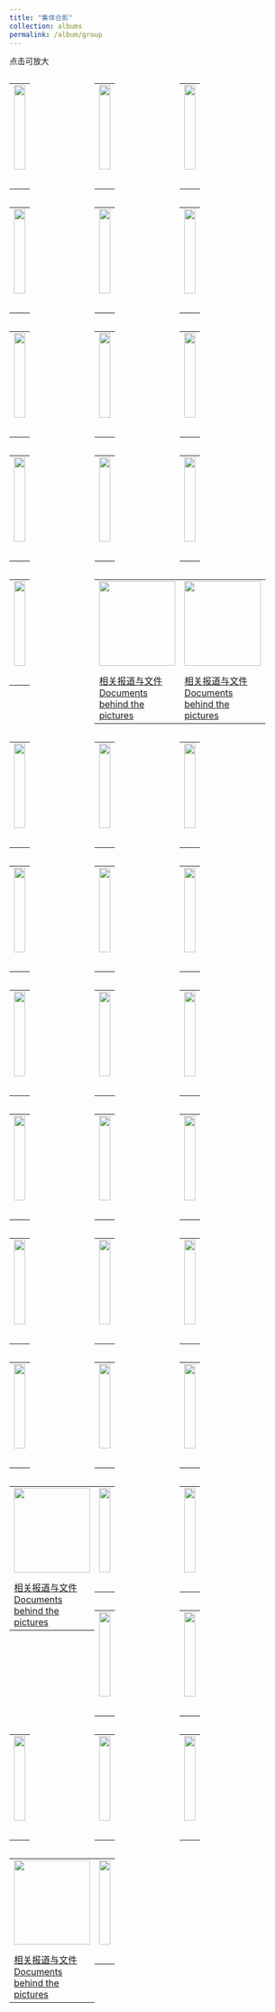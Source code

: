 ```yaml
---
title: "集体合影"
collection: albums
permalink: /album/group
---
```

点击可放大
<style>.gallery-img{height: 150px;object-fit: cover;margin-bottom: 8px;}</style>

<table style="float: left; width:30%; border:0"><tr><td><a href="../keli_photo/group/WeChat Image_20220323142515.jpg"><img class="gallery-img" src="../keli_photo/group/WeChat Image_20220323142515.jpg" width="100%"></a></td></tr><tr><td> <p>    </p></td></tr></table>
<table style="float: left; width:30%; border:0"><tr><td><a href="../keli_photo/group/会议合影.jpg"><img class="gallery-img" src="../keli_photo/group/会议合影.jpg" width="100%"></a></td></tr><tr><td> <p>    </p></td></tr></table>
<table style="float: left; width:30%; border:0"><tr><td><a href="../keli_photo/group/WeChat Image_20220323142327.jpg"><img class="gallery-img" src="../keli_photo/group/WeChat Image_20220323142327.jpg" width="100%"></a></td></tr><tr><td> <p>    </p></td></tr></table>
<table style="float: left; width:30%; border:0"><tr><td><a href="../keli_photo/group/mmexport1651062737210.jpg"><img class="gallery-img" src="../keli_photo/group/mmexport1651062737210.jpg" width="100%"></a></td></tr><tr><td> <p>    </p></td></tr></table>
<table style="float: left; width:30%; border:0"><tr><td><a href="../keli_photo/group/20141201_GroupPhoto.jpg"><img class="gallery-img" src="../keli_photo/group/20141201_GroupPhoto.jpg" width="100%"></a></td></tr><tr><td> <p>    </p></td></tr></table>
<table style="float: left; width:30%; border:0"><tr><td><a href="../keli_photo/group/金石滩.jpg"><img class="gallery-img" src="../keli_photo/group/金石滩.jpg" width="100%"></a></td></tr><tr><td> <p>    </p></td></tr></table>
<table style="float: left; width:30%; border:0"><tr><td><a href="../keli_photo/group/WeChat Image_20220323141112.jpg"><img class="gallery-img" src="../keli_photo/group/WeChat Image_20220323141112.jpg" width="100%"></a></td></tr><tr><td> <p>    </p></td></tr></table>
<table style="float: left; width:30%; border:0"><tr><td><a href="../keli_photo/group/WeChat Image_20220323142632.jpg"><img class="gallery-img" src="../keli_photo/group/WeChat Image_20220323142632.jpg" width="100%"></a></td></tr><tr><td> <p>    </p></td></tr></table>
<table style="float: left; width:30%; border:0"><tr><td><a href="../keli_photo/group/WeChat Image_20220323142656.jpg"><img class="gallery-img" src="../keli_photo/group/WeChat Image_20220323142656.jpg" width="100%"></a></td></tr><tr><td> <p>    </p></td></tr></table>
<table style="float: left; width:30%; border:0"><tr><td><a href="../keli_photo/group/WeChat Image_20220328132052.jpg"><img class="gallery-img" src="../keli_photo/group/WeChat Image_20220328132052.jpg" width="100%"></a></td></tr><tr><td> <p>    </p></td></tr></table>
<table style="float: left; width:30%; border:0"><tr><td><a href="../keli_photo/group/2012.11.26.jpg"><img class="gallery-img" src="../keli_photo/group/2012.11.26.jpg" width="100%"></a></td></tr><tr><td> <p>    </p></td></tr></table>
<table style="float: left; width:30%; border:0"><tr><td><a href="../keli_photo/group/2008_1.jpg"><img class="gallery-img" src="../keli_photo/group/2008_1.jpg" width="100%"></a></td></tr><tr><td> <p>    </p></td></tr></table>
<table style="float: left; width:30%; border:0"><tr><td><a href="../keli_photo/group/WeChat Image_20220323142254.jpg"><img class="gallery-img" src="../keli_photo/group/WeChat Image_20220323142254.jpg" width="100%"></a></td></tr><tr><td> <p>    </p></td></tr></table>
<table style="float: left; width:30%; border:0"><tr><td><a href="../keli_photo/group/2021.png"><img class="gallery-img" src="../keli_photo/group/2021.png" width="100%"></a></td></tr><tr><td> <a href="../docs/2021.pdf">相关报道与文件 Documents behind the pictures</a></td></tr></table>
<table style="float: left; width:30%; border:0"><tr><td><a href="../keli_photo/group/2005.jpg"><img class="gallery-img" src="../keli_photo/group/2005.jpg" width="100%"></a></td></tr><tr><td> <a href="../docs/2005.pdf">相关报道与文件 Documents behind the pictures</a></td></tr></table>
<table style="float: left; width:30%; border:0"><tr><td><a href="../keli_photo/group/mmexport1651062750847.jpg"><img class="gallery-img" src="../keli_photo/group/mmexport1651062750847.jpg" width="100%"></a></td></tr><tr><td> <p>    </p></td></tr></table>
<table style="float: left; width:30%; border:0"><tr><td><a href="../keli_photo/group/WeChat Image_20220328132724.jpg"><img class="gallery-img" src="../keli_photo/group/WeChat Image_20220328132724.jpg" width="100%"></a></td></tr><tr><td> <p>    </p></td></tr></table>
<table style="float: left; width:30%; border:0"><tr><td><a href="../keli_photo/group/WeChat Image_20220323142644.jpg"><img class="gallery-img" src="../keli_photo/group/WeChat Image_20220323142644.jpg" width="100%"></a></td></tr><tr><td> <p>    </p></td></tr></table>
<table style="float: left; width:30%; border:0"><tr><td><a href="../keli_photo/group/2016.10.10.jpg"><img class="gallery-img" src="../keli_photo/group/2016.10.10.jpg" width="100%"></a></td></tr><tr><td> <p>    </p></td></tr></table>
<table style="float: left; width:30%; border:0"><tr><td><a href="../keli_photo/group/微信图片_20220323131422.jpg"><img class="gallery-img" src="../keli_photo/group/微信图片_20220323131422.jpg" width="100%"></a></td></tr><tr><td> <p>    </p></td></tr></table>
<table style="float: left; width:30%; border:0"><tr><td><a href="../keli_photo/group/WeChat Image_20220323142617.jpg"><img class="gallery-img" src="../keli_photo/group/WeChat Image_20220323142617.jpg" width="100%"></a></td></tr><tr><td> <p>    </p></td></tr></table>
<table style="float: left; width:30%; border:0"><tr><td><a href="../keli_photo/group/2013_1223.jpg"><img class="gallery-img" src="../keli_photo/group/2013_1223.jpg" width="100%"></a></td></tr><tr><td> <p>    </p></td></tr></table>
<table style="float: left; width:30%; border:0"><tr><td><a href="../keli_photo/group/WeChat Image_20220323142545.jpg"><img class="gallery-img" src="../keli_photo/group/WeChat Image_20220323142545.jpg" width="100%"></a></td></tr><tr><td> <p>    </p></td></tr></table>
<table style="float: left; width:30%; border:0"><tr><td><a href="../keli_photo/group/WeChat Image_20220323142649.jpg"><img class="gallery-img" src="../keli_photo/group/WeChat Image_20220323142649.jpg" width="100%"></a></td></tr><tr><td> <p>    </p></td></tr></table>
<table style="float: left; width:30%; border:0"><tr><td><a href="../keli_photo/group/WeChat Image_20220323142448.jpg"><img class="gallery-img" src="../keli_photo/group/WeChat Image_20220323142448.jpg" width="100%"></a></td></tr><tr><td> <p>    </p></td></tr></table>
<table style="float: left; width:30%; border:0"><tr><td><a href="../keli_photo/group/IMG_6588.JPG"><img class="gallery-img" src="../keli_photo/group/IMG_6588.JPG" width="100%"></a></td></tr><tr><td> <p>    </p></td></tr></table>
<table style="float: left; width:30%; border:0"><tr><td><a href="../keli_photo/group/WeChat Image_20220322213943.jpg"><img class="gallery-img" src="../keli_photo/group/WeChat Image_20220322213943.jpg" width="100%"></a></td></tr><tr><td> <p>    </p></td></tr></table>
<table style="float: left; width:30%; border:0"><tr><td><a href="../keli_photo/group/WeChat Image_20220323142639.jpg"><img class="gallery-img" src="../keli_photo/group/WeChat Image_20220323142639.jpg" width="100%"></a></td></tr><tr><td> <p>    </p></td></tr></table>
<table style="float: left; width:30%; border:0"><tr><td><a href="../keli_photo/group/W020141024386453400645.jpg"><img class="gallery-img" src="../keli_photo/group/W020141024386453400645.jpg" width="100%"></a></td></tr><tr><td> <p>    </p></td></tr></table>
<table style="float: left; width:30%; border:0"><tr><td><a href="../keli_photo/group/2013.JPG"><img class="gallery-img" src="../keli_photo/group/2013.JPG" width="100%"></a></td></tr><tr><td> <p>    </p></td></tr></table>
<table style="float: left; width:30%; border:0"><tr><td><a href="../keli_photo/group/2015.9.14.jpg"><img class="gallery-img" src="../keli_photo/group/2015.9.14.jpg" width="100%"></a></td></tr><tr><td> <p>    </p></td></tr></table>
<table style="float: left; width:30%; border:0"><tr><td><a href="../keli_photo/group/WeChat Image_20220323142227.jpg"><img class="gallery-img" src="../keli_photo/group/WeChat Image_20220323142227.jpg" width="100%"></a></td></tr><tr><td> <p>    </p></td></tr></table>
<table style="float: left; width:30%; border:0"><tr><td><a href="../keli_photo/group/2009_0526.jpg"><img class="gallery-img" src="../keli_photo/group/2009_0526.jpg" width="100%"></a></td></tr><tr><td> <p>    </p></td></tr></table>
<table style="float: left; width:30%; border:0"><tr><td><a href="../keli_photo/group/2016.jpg"><img class="gallery-img" src="../keli_photo/group/2016.jpg" width="100%"></a></td></tr><tr><td> <a href="../docs/2016.pdf">相关报道与文件 Documents behind the pictures</a></td></tr></table>
<table style="float: left; width:30%; border:0"><tr><td><a href="../keli_photo/group/WeChat Image_20220323140824.jpg"><img class="gallery-img" src="../keli_photo/group/WeChat Image_20220323140824.jpg" width="100%"></a></td></tr><tr><td> <p>    </p></td></tr></table>
<table style="float: left; width:30%; border:0"><tr><td><a href="../keli_photo/group/WeChat Image_20220323142601.jpg"><img class="gallery-img" src="../keli_photo/group/WeChat Image_20220323142601.jpg" width="100%"></a></td></tr><tr><td> <p>    </p></td></tr></table>
<table style="float: left; width:30%; border:0"><tr><td><a href="../keli_photo/group/WeChat Image_20220328131959.jpg"><img class="gallery-img" src="../keli_photo/group/WeChat Image_20220328131959.jpg" width="100%"></a></td></tr><tr><td> <p>    </p></td></tr></table>
<table style="float: left; width:30%; border:0"><tr><td><a href="../keli_photo/group/海边.jpg"><img class="gallery-img" src="../keli_photo/group/海边.jpg" width="100%"></a></td></tr><tr><td> <p>    </p></td></tr></table>
<table style="float: left; width:30%; border:0"><tr><td><a href="../keli_photo/group/WeChat Image_20220323135337.jpg"><img class="gallery-img" src="../keli_photo/group/WeChat Image_20220323135337.jpg" width="100%"></a></td></tr><tr><td> <p>    </p></td></tr></table>
<table style="float: left; width:30%; border:0"><tr><td><a href="../keli_photo/group/WeChat Image_20220328132127.jpg"><img class="gallery-img" src="../keli_photo/group/WeChat Image_20220328132127.jpg" width="100%"></a></td></tr><tr><td> <p>    </p></td></tr></table>
<table style="float: left; width:30%; border:0"><tr><td><a href="../keli_photo/group/WeChat Image_20220322205024.jpg"><img class="gallery-img" src="../keli_photo/group/WeChat Image_20220322205024.jpg" width="100%"></a></td></tr><tr><td> <p>    </p></td></tr></table>
<table style="float: left; width:30%; border:0"><tr><td><a href="../keli_photo/group/2017.jpg"><img class="gallery-img" src="../keli_photo/group/2017.jpg" width="100%"></a></td></tr><tr><td> <a href="../docs/2017.pdf">相关报道与文件 Documents behind the pictures</a></td></tr></table>
<table style="float: left; width:30%; border:0"><tr><td><a href="../keli_photo/group/WeChat Image_20220323142355.jpg"><img class="gallery-img" src="../keli_photo/group/WeChat Image_20220323142355.jpg" width="100%"></a></td></tr><tr><td> <p>    </p></td></tr></table>
